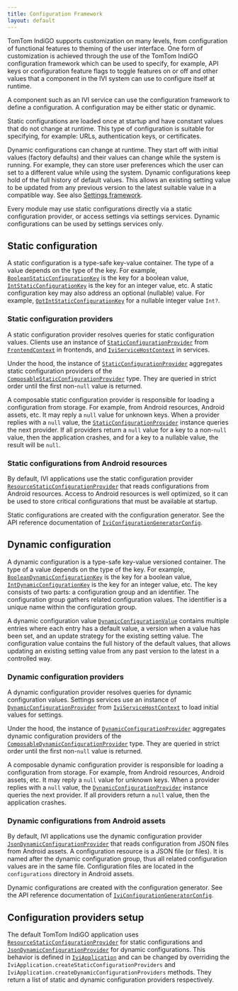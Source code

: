 ```yaml
---
title: Configuration Framework
layout: default
---
```


TomTom IndiGO supports customization on many levels, from configuration of functional features
to theming of the user interface. One form of customization is achieved through the use of the
TomTom IndiGO configuration framework which can be used to specify, for example, API keys or
configuration feature flags to toggle features on or off and other values that a component in the
IVI system can use to configure itself at runtime.

A component such as an IVI service can use the configuration framework to define a configuration.
A configuration may be either static or dynamic.

Static configurations are loaded once at startup and have constant values that do not change at
runtime. This type of configuration is suitable for specifying, for example: URLs, authentication
keys, or certificates.

Dynamic configurations can change at runtime. They start off with initial values (factory defaults)
and their values can change while the system is running. For example, they can store user preferences
which the user can set to a different value while using the system. Dynamic configurations keep
hold of the full history of default values. This allows an existing setting value to be updated from
any previous version to the latest suitable value in a compatible way. See also
[Settings framework](/tomtom-indigo/documentation/development/platform-domains/settings-framework).

Every module may use static configurations directly via a static configuration provider,
or access settings via settings services. Dynamic configurations can be used by settings services
only.

## Static configuration

A static configuration is a type-safe key-value container.
The type of a value depends on the type of the key. For example,
[`BooleanStaticConfigurationKey`](TTIVI_INDIGO_API) is the key for a boolean value,
[`IntStaticConfigurationKey`](TTIVI_INDIGO_API) is the key for an integer value, etc. A static
configuration key may also address an optional (nullable) value. For example,
[`OptIntStaticConfigurationKey`](TTIVI_INDIGO_API) for a nullable integer value `Int?`.

### Static configuration providers

A static configuration provider resolves queries for static configuration values.
Clients use an instance of [`StaticConfigurationProvider`](TTIVI_INDIGO_API) from
[`FrontendContext`](TTIVI_INDIGO_API) in frontends, and
[`IviServiceHostContext`](TTIVI_INDIGO_API) in services.

Under the hood, the instance of [`StaticConfigurationProvider`](TTIVI_INDIGO_API) aggregates static
configuration providers of the [`ComposableStaticConfigurationProvider`](TTIVI_INDIGO_API) type.
They are queried in strict order until the first non-`null` value is returned.

A composable static configuration provider is responsible for loading a configuration from storage.
For example, from Android resources, Android assets, etc. It may reply a `null` value for unknown
keys. When a provider replies with a `null` value, the
[`StaticConfigurationProvider`](TTIVI_INDIGO_API) instance queries the next provider. If all
providers return a `null` value for a key to a non-`null` value, then the application crashes, and
for a key to a nullable value, the result will be `null`.

### Static configurations from Android resources

By default, IVI applications use the static configuration provider
[`ResourceStaticConfigurationProvider`](TTIVI_INDIGO_API) that reads configurations from Android
resources. Access to Android resources is well optimized, so it can be used to store critical
configurations that must be available at startup.

Static configurations are created with the configuration generator.
See the API reference documentation of
[`IviConfigurationGeneratorConfig`](TTIVI_INDIGO_GRADLEPLUGINS_API).

## Dynamic configuration

A dynamic configuration is a type-safe key-value versioned container.
The type of a value depends on the type of the key. For example,
[`BooleanDynamicConfigurationKey`](TTIVI_INDIGO_API) is the key for a boolean value,
[`IntDynamicConfigurationKey`](TTIVI_INDIGO_API) is the key for an integer value, etc.
The key consists of two parts: a configuration group and an identifier. The configuration group
gathers related configuration values. The identifier is a unique name within the configuration
group.

A dynamic configuration value [`DynamicConfigurationValue`](TTIVI_INDIGO_API) contains multiple
entries where each entry has a default value, a version when a value has been set, and an update
strategy for the existing setting value. The configuration value contains the full history of the
default values, that allows updating an existing setting value from any past version to the latest
in a controlled way.

### Dynamic configuration providers

A dynamic configuration provider resolves queries for dynamic configuration values.
Settings services use an instance of [`DynamicConfigurationProvider`](TTIVI_INDIGO_API) from
[`IviServiceHostContext`](TTIVI_INDIGO_API) to load initial values for settings.

Under the hood, the instance of [`DynamicConfigurationProvider`](TTIVI_INDIGO_API) aggregates
dynamic configuration providers of the [`ComposableDynamicConfigurationProvider`](TTIVI_INDIGO_API)
type. They are queried in strict order until the first non-`null` value is returned.

A composable dynamic configuration provider is responsible for loading a configuration from storage.
For example, from Android resources, Android assets, etc. It may reply a `null` value for unknown
keys. When a provider replies with a `null` value, the
[`DynamicConfigurationProvider`](TTIVI_INDIGO_API) instance queries the next provider. If all
providers return a `null` value, then the application crashes.

### Dynamic configurations from Android assets

By default, IVI applications use the dynamic configuration provider
[`JsonDynamicConfigurationProvider`](TTIVI_INDIGO_API) that reads configuration from JSON files
from Android assets. A configuration resource is a JSON file (or files). It is named after the
dynamic configuration group, thus all related configuration values are in the same file.
Configuration files are located in the `configurations` directory in Android assets.

Dynamic configurations are created with the configuration generator.
See the API reference documentation of
[`IviConfigurationGeneratorConfig`](TTIVI_INDIGO_GRADLEPLUGINS_API).

## Configuration providers setup

The default TomTom IndiGO application uses [`ResourceStaticConfigurationProvider`](TTIVI_INDIGO_API)
for static configurations and [`JsonDynamicConfigurationProvider`](TTIVI_INDIGO_API) for dynamic
configurations. This behavior is defined in [`IviApplication`](TTIVI_INDIGO_API) and can be changed
by overriding the `IviApplication.createStaticConfigurationProviders` and
`IviApplication.createDynamicConfigurationProviders` methods.
They return a list of static and dynamic configuration providers respectively.

